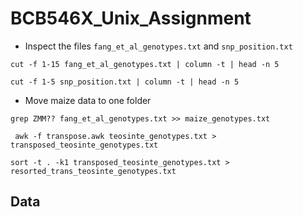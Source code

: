 # BCB546X_Unix_Assignment
* Inspect the files `fang_et_al_genotypes.txt` and `snp_position.txt`

```
cut -f 1-15 fang_et_al_genotypes.txt | column -t | head -n 5

cut -f 1-5 snp_position.txt | column -t | head -n 5
```

* Move maize data to one folder

```
grep ZMM?? fang_et_al_genotypes.txt >> maize_genotypes.txt
```

```
 awk -f transpose.awk teosinte_genotypes.txt > transposed_teosinte_genotypes.txt
```

```
sort -t . -k1 transposed_teosinte_genotypes.txt > resorted_trans_teosinte_genotypes.txt
```

## Data 
<!--stackedit_data:
eyJoaXN0b3J5IjpbLTE5NTg2MDIzNzAsMTYyNjE2MDQxLC03Nj
A4Mjc5NTgsMzIwNDk1MzcyLDY2MzU3MjkyMiwtMTcyNzk3Mjkx
NCw2MTIyNzA1LDkyNjY0MzY0M119
-->